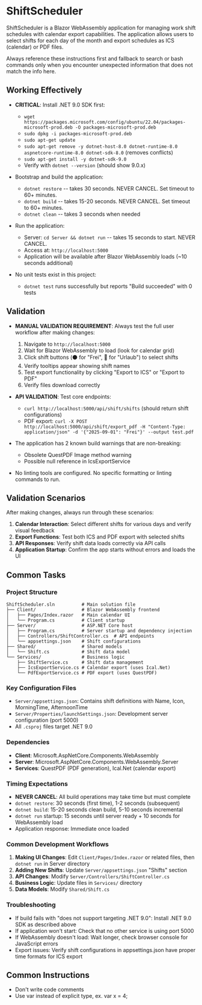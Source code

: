 # ShiftScheduler
ShiftScheduler is a Blazor WebAssembly application for managing work shift schedules with calendar export capabilities. The application allows users to select shifts for each day of the month and export schedules as ICS (calendar) or PDF files.

Always reference these instructions first and fallback to search or bash commands only when you encounter unexpected information that does not match the info here.

## Working Effectively
- **CRITICAL**: Install .NET 9.0 SDK first:
  - `wget https://packages.microsoft.com/config/ubuntu/22.04/packages-microsoft-prod.deb -O packages-microsoft-prod.deb`
  - `sudo dpkg -i packages-microsoft-prod.deb`
  - `sudo apt-get update`
  - `sudo apt-get remove -y dotnet-host-8.0 dotnet-runtime-8.0 aspnetcore-runtime-8.0 dotnet-sdk-8.0` (removes conflicts)
  - `sudo apt-get install -y dotnet-sdk-9.0`
  - Verify with `dotnet --version` (should show 9.0.x)

- Bootstrap and build the application:
  - `dotnet restore` -- takes 30 seconds. NEVER CANCEL. Set timeout to 60+ minutes.
  - `dotnet build` -- takes 15-20 seconds. NEVER CANCEL. Set timeout to 60+ minutes.
  - `dotnet clean` -- takes 3 seconds when needed

- Run the application:
  - Server: `cd Server && dotnet run` -- takes 15 seconds to start. NEVER CANCEL.
  - Access at: `http://localhost:5000`
  - Application will be available after Blazor WebAssembly loads (~10 seconds additional)

- No unit tests exist in this project:
  - `dotnet test` runs successfully but reports "Build succeeded" with 0 tests

## Validation
- **MANUAL VALIDATION REQUIREMENT**: Always test the full user workflow after making changes:
  1. Navigate to `http://localhost:5000`
  2. Wait for Blazor WebAssembly to load (look for calendar grid)
  3. Click shift buttons (⚫ for "Frei", 🌴 for "Urlaub") to select shifts
  4. Verify tooltips appear showing shift names
  5. Test export functionality by clicking "Export to ICS" or "Export to PDF"
  6. Verify files download correctly

- **API VALIDATION**: Test core endpoints:
  - `curl http://localhost:5000/api/shift/shifts` (should return shift configurations)
  - PDF export: `curl -X POST http://localhost:5000/api/shift/export_pdf -H "Content-Type: application/json" -d '{"2025-09-01": "Frei"}' --output test.pdf`

- The application has 2 known build warnings that are non-breaking:
  - Obsolete QuestPDF Image method warning
  - Possible null reference in IcsExportService

- No linting tools are configured. No specific formatting or linting commands to run.

## Validation Scenarios
After making changes, always run through these scenarios:
1. **Calendar Interaction**: Select different shifts for various days and verify visual feedback
2. **Export Functions**: Test both ICS and PDF export with selected shifts
3. **API Responses**: Verify shift data loads correctly via API calls
4. **Application Startup**: Confirm the app starts without errors and loads the UI

## Common Tasks
### Project Structure
```
ShiftScheduler.sln          # Main solution file
├── Client/                 # Blazor WebAssembly frontend
│   ├── Pages/Index.razor   # Main calendar UI
│   └── Program.cs          # Client startup
├── Server/                 # ASP.NET Core host
│   ├── Program.cs          # Server startup and dependency injection
│   ├── Controllers/ShiftController.cs  # API endpoints
│   └── appsettings.json    # Shift configurations
├── Shared/                 # Shared models
│   └── Shift.cs            # Shift data model
└── Services/               # Business logic
    ├── ShiftService.cs     # Shift data management
    ├── IcsExportService.cs # Calendar export (uses Ical.Net)
    └── PdfExportService.cs # PDF export (uses QuestPDF)
```

### Key Configuration Files
- `Server/appsettings.json`: Contains shift definitions with Name, Icon, MorningTime, AfternoonTime
- `Server/Properties/launchSettings.json`: Development server configuration (port 5000)
- All `.csproj` files target .NET 9.0

### Dependencies
- **Client**: Microsoft.AspNetCore.Components.WebAssembly
- **Server**: Microsoft.AspNetCore.Components.WebAssembly.Server
- **Services**: QuestPDF (PDF generation), Ical.Net (calendar export)

### Timing Expectations
- **NEVER CANCEL**: All build operations may take time but must complete
- `dotnet restore`: 30 seconds (first time), 1-2 seconds (subsequent)
- `dotnet build`: 15-20 seconds clean build, 5-10 seconds incremental
- `dotnet run` startup: 15 seconds until server ready + 10 seconds for WebAssembly load
- Application response: Immediate once loaded

### Common Development Workflows
1. **Making UI Changes**: Edit `Client/Pages/Index.razor` or related files, then `dotnet run` in Server directory
2. **Adding New Shifts**: Update `Server/appsettings.json` "Shifts" section
3. **API Changes**: Modify `Server/Controllers/ShiftController.cs`
4. **Business Logic**: Update files in `Services/` directory
5. **Data Models**: Modify `Shared/Shift.cs`

### Troubleshooting
- If build fails with "does not support targeting .NET 9.0": Install .NET 9.0 SDK as described above
- If application won't start: Check that no other service is using port 5000
- If WebAssembly doesn't load: Wait longer, check browser console for JavaScript errors
- Export issues: Verify shift configurations in appsettings.json have proper time formats for ICS export

## Common Instructions
- Don't write code comments
- Use var instead of explicit type, ex. var x = 4;
